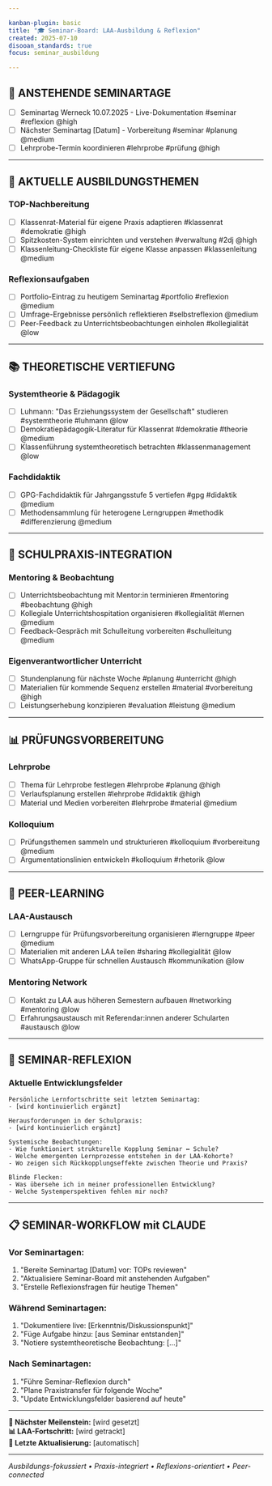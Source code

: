 ```yaml
---

kanban-plugin: basic
title: "🎓 Seminar-Board: LAA-Ausbildung & Reflexion"
created: 2025-07-10
disooan_standards: true
focus: seminar_ausbildung

---
```


## 📅 ANSTEHENDE SEMINARTAGE

- [ ] Seminartag Werneck 10.07.2025 - Live-Dokumentation #seminar #reflexion @high
- [ ] Nächster Seminartag [Datum] - Vorbereitung #seminar #planung @medium
- [ ] Lehrprobe-Termin koordinieren #lehrprobe #prüfung @high

---

## 🎯 AKTUELLE AUSBILDUNGSTHEMEN

### TOP-Nachbereitung

- [ ] Klassenrat-Material für eigene Praxis adaptieren #klassenrat #demokratie @high
- [ ] Spitzkosten-System einrichten und verstehen #verwaltung #2dj @high
- [ ] Klassenleitung-Checkliste für eigene Klasse anpassen #klassenleitung @medium

### Reflexionsaufgaben

- [ ] Portfolio-Eintrag zu heutigem Seminartag #portfolio #reflexion @medium
- [ ] Umfrage-Ergebnisse persönlich reflektieren #selbstreflexion @medium
- [ ] Peer-Feedback zu Unterrichtsbeobachtungen einholen #kollegialität @low

---

## 📚 THEORETISCHE VERTIEFUNG

### Systemtheorie & Pädagogik

- [ ] Luhmann: "Das Erziehungssystem der Gesellschaft" studieren #systemtheorie #luhmann @low
- [ ] Demokratiepädagogik-Literatur für Klassenrat #demokratie #theorie @medium
- [ ] Klassenführung systemtheoretisch betrachten #klassenmanagement @low

### Fachdidaktik

- [ ] GPG-Fachdidaktik für Jahrgangsstufe 5 vertiefen #gpg #didaktik @medium
- [ ] Methodensammlung für heterogene Lerngruppen #methodik #differenzierung @medium

---

## 🏫 SCHULPRAXIS-INTEGRATION

### Mentoring & Beobachtung

- [ ] Unterrichtsbeobachtung mit Mentor:in terminieren #mentoring #beobachtung @high
- [ ] Kollegiale Unterrichtshospitation organisieren #kollegialität #lernen @medium
- [ ] Feedback-Gespräch mit Schulleitung vorbereiten #schulleitung @medium

### Eigenverantwortlicher Unterricht

- [ ] Stundenplanung für nächste Woche #planung #unterricht @high
- [ ] Materialien für kommende Sequenz erstellen #material #vorbereitung @high
- [ ] Leistungserhebung konzipieren #evaluation #leistung @medium

---

## 📊 PRÜFUNGSVORBEREITUNG

### Lehrprobe

- [ ] Thema für Lehrprobe festlegen #lehrprobe #planung @high
- [ ] Verlaufsplanung erstellen #lehrprobe #didaktik @high
- [ ] Material und Medien vorbereiten #lehrprobe #material @medium

### Kolloquium

- [ ] Prüfungsthemen sammeln und strukturieren #kolloquium #vorbereitung @medium
- [ ] Argumentationslinien entwickeln #kolloquium #rhetorik @low

---

## 🤝 PEER-LEARNING

### LAA-Austausch

- [ ] Lerngruppe für Prüfungsvorbereitung organisieren #lerngruppe #peer @medium
- [ ] Materialien mit anderen LAA teilen #sharing #kollegialität @low
- [ ] WhatsApp-Gruppe für schnellen Austausch #kommunikation @low

### Mentoring Network

- [ ] Kontakt zu LAA aus höheren Semestern aufbauen #networking #mentoring @low
- [ ] Erfahrungsaustausch mit Referendar:innen anderer Schularten #austausch @low

---

## 🔄 SEMINAR-REFLEXION

### Aktuelle Entwicklungsfelder

```
Persönliche Lernfortschritte seit letztem Seminartag:
- [wird kontinuierlich ergänzt]

Herausforderungen in der Schulpraxis:
- [wird kontinuierlich ergänzt]

Systemische Beobachtungen:
- Wie funktioniert strukturelle Kopplung Seminar ↔ Schule?
- Welche emergenten Lernprozesse entstehen in der LAA-Kohorte?
- Wo zeigen sich Rückkopplungseffekte zwischen Theorie und Praxis?

Blinde Flecken:
- Was übersehe ich in meiner professionellen Entwicklung?
- Welche Systemperspektiven fehlen mir noch?
```

---

## 📋 SEMINAR-WORKFLOW mit CLAUDE

### Vor Seminartagen:
1. "Bereite Seminartag [Datum] vor: TOPs reviewen"
2. "Aktualisiere Seminar-Board mit anstehenden Aufgaben"
3. "Erstelle Reflexionsfragen für heutige Themen"

### Während Seminartagen:
1. "Dokumentiere live: [Erkenntnis/Diskussionspunkt]"
2. "Füge Aufgabe hinzu: [aus Seminar entstanden]"
3. "Notiere systemtheoretische Beobachtung: [...]"

### Nach Seminartagen:
1. "Führe Seminar-Reflexion durch"
2. "Plane Praxistransfer für folgende Woche"
3. "Update Entwicklungsfelder basierend auf heute"

---

**🎯 Nächster Meilenstein:** [wird gesetzt]  
**📊 LAA-Fortschritt:** [wird getrackt]  
**🔄 Letzte Aktualisierung:** [automatisch]

---

*Ausbildungs-fokussiert • Praxis-integriert • Reflexions-orientiert • Peer-connected*